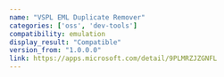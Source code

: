 ```yaml
---
name: "VSPL EML Duplicate Remover"
categories: ['oss', 'dev-tools']
compatibility: emulation
display_result: "Compatible"
version_from: "1.0.0.0"
link: https://apps.microsoft.com/detail/9PLMRZJZGNFL
---
```

